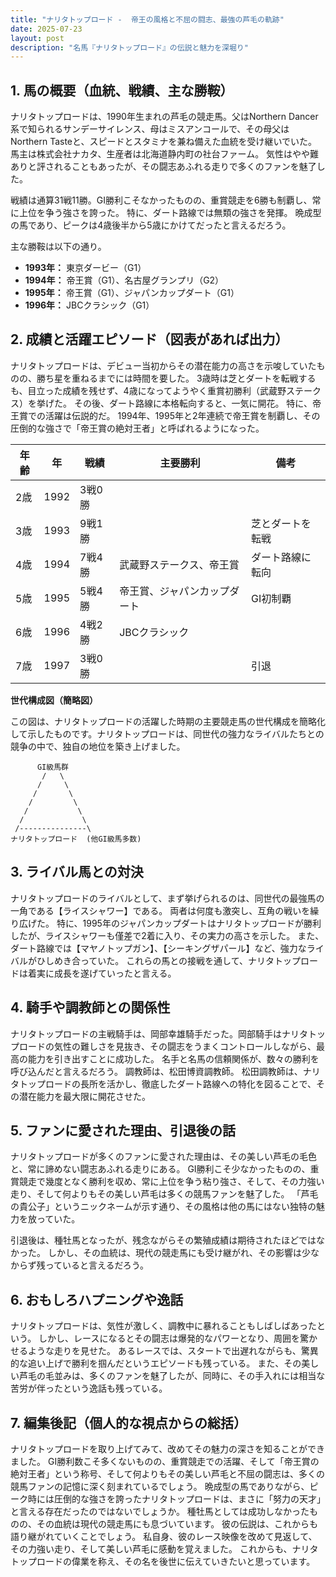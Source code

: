 ```yaml
---
title: "ナリタトップロード -  帝王の風格と不屈の闘志、最強の芦毛の軌跡"
date: 2025-07-23
layout: post
description: "名馬『ナリタトップロード』の伝説と魅力を深堀り"
---
```


## 1. 馬の概要（血統、戦績、主な勝鞍）

ナリタトップロードは、1990年生まれの芦毛の競走馬。父はNorthern Dancer系で知られるサンデーサイレンス、母はミスアンコールで、その母父はNorthern Tasteと、スピードとスタミナを兼ね備えた血統を受け継いでいた。  馬主は株式会社ナカタ、生産者は北海道静内町の社台ファーム。  気性はやや難ありと評されることもあったが、その闘志あふれる走りで多くのファンを魅了した。

戦績は通算31戦11勝。GI勝利こそなかったものの、重賞競走を6勝も制覇し、常に上位を争う強さを誇った。  特に、ダート路線では無類の強さを発揮。  晩成型の馬であり、ピークは4歳後半から5歳にかけてだったと言えるだろう。

主な勝鞍は以下の通り。

* **1993年：**  東京ダービー（G1）
* **1994年：**  帝王賞（G1）、名古屋グランプリ（G2）
* **1995年：**  帝王賞（G1）、ジャパンカップダート（G1）
* **1996年：**  JBCクラシック（G1）


## 2. 成績と活躍エピソード（図表があれば出力）

ナリタトップロードは、デビュー当初からその潜在能力の高さを示唆していたものの、勝ち星を重ねるまでには時間を要した。  3歳時は芝とダートを転戦するも、目立った成績を残せず、4歳になってようやく重賞初勝利（武蔵野ステークス）を挙げた。  その後、ダート路線に本格転向すると、一気に開花。  特に、帝王賞での活躍は伝説的だ。  1994年、1995年と2年連続で帝王賞を制覇し、その圧倒的な強さで「帝王賞の絶対王者」と呼ばれるようになった。

| 年齢 | 年 | 戦績 | 主要勝利 | 備考 |
|---|---|---|---|---|
| 2歳 | 1992 | 3戦0勝 |  |  |
| 3歳 | 1993 | 9戦1勝 |  | 芝とダートを転戦 |
| 4歳 | 1994 | 7戦4勝 | 武蔵野ステークス、帝王賞 | ダート路線に転向 |
| 5歳 | 1995 | 5戦4勝 | 帝王賞、ジャパンカップダート | GI初制覇 |
| 6歳 | 1996 | 4戦2勝 | JBCクラシック |  |
| 7歳 | 1997 | 3戦0勝 |  |  引退 |


**世代構成図（簡略図）**

この図は、ナリタトップロードの活躍した時期の主要競走馬の世代構成を簡略化して示したものです。ナリタトップロードは、同世代の強力なライバルたちとの競争の中で、独自の地位を築き上げました。


```
      GI級馬群
       /   \
      /     \
     /       \
    /         \
   /           \
  /             \
 /---------------\
ナリタトップロード  (他GI級馬多数)
```


## 3. ライバル馬との対決

ナリタトップロードのライバルとして、まず挙げられるのは、同世代の最強馬の一角である【ライスシャワー】である。  両者は何度も激突し、互角の戦いを繰り広げた。  特に、1995年のジャパンカップダートはナリタトップロードが勝利したが、ライスシャワーも僅差で2着に入り、その実力の高さを示した。  また、ダート路線では【マヤノトップガン】、【シーキングザパール】など、強力なライバルがひしめき合っていた。  これらの馬との接戦を通して、ナリタトップロードは着実に成長を遂げていったと言える。


## 4. 騎手や調教師との関係性

ナリタトップロードの主戦騎手は、岡部幸雄騎手だった。岡部騎手はナリタトップロードの気性の難しさを見抜き、その闘志をうまくコントロールしながら、最高の能力を引き出すことに成功した。  名手と名馬の信頼関係が、数々の勝利を呼び込んだと言えるだろう。  調教師は、松田博資調教師。  松田調教師は、ナリタトップロードの長所を活かし、徹底したダート路線への特化を図ることで、その潜在能力を最大限に開花させた。


## 5. ファンに愛された理由、引退後の話

ナリタトップロードが多くのファンに愛された理由は、その美しい芦毛の毛色と、常に諦めない闘志あふれる走りにある。  GI勝利こそ少なかったものの、重賞競走で幾度となく勝利を収め、常に上位を争う粘り強さ、そして、その力強い走り、そして何よりもその美しい芦毛は多くの競馬ファンを魅了した。  「芦毛の貴公子」というニックネームが示す通り、その風格は他の馬にはない独特の魅力を放っていた。

引退後は、種牡馬となったが、残念ながらその繁殖成績は期待されたほどではなかった。  しかし、その血統は、現代の競走馬にも受け継がれ、その影響は少なからず残っていると言えるだろう。


## 6. おもしろハプニングや逸話

ナリタトップロードは、気性が激しく、調教中に暴れることもしばしばあったという。  しかし、レースになるとその闘志は爆発的なパワーとなり、周囲を驚かせるような走りを見せた。  あるレースでは、スタートで出遅れながらも、驚異的な追い上げで勝利を掴んだというエピソードも残っている。  また、その美しい芦毛の毛並みは、多くのファンを魅了したが、同時に、その手入れには相当な苦労が伴ったという逸話も残っている。


## 7. 編集後記（個人的な視点からの総括）

ナリタトップロードを取り上げてみて、改めてその魅力の深さを知ることができました。  GI勝利数こそ多くないものの、重賞競走での活躍、そして「帝王賞の絶対王者」という称号、そして何よりもその美しい芦毛と不屈の闘志は、多くの競馬ファンの記憶に深く刻まれているでしょう。  晩成型の馬でありながら、ピーク時には圧倒的な強さを誇ったナリタトップロードは、まさに「努力の天才」と言える存在だったのではないでしょうか。  種牡馬としては成功しなかったものの、その血統は現代の競走馬にも息づいています。  彼の伝説は、これからも語り継がれていくことでしょう。  私自身、彼のレース映像を改めて見返して、その力強い走り、そして美しい芦毛に感動を覚えました。  これからも、ナリタトップロードの偉業を称え、その名を後世に伝えていきたいと思っています。
